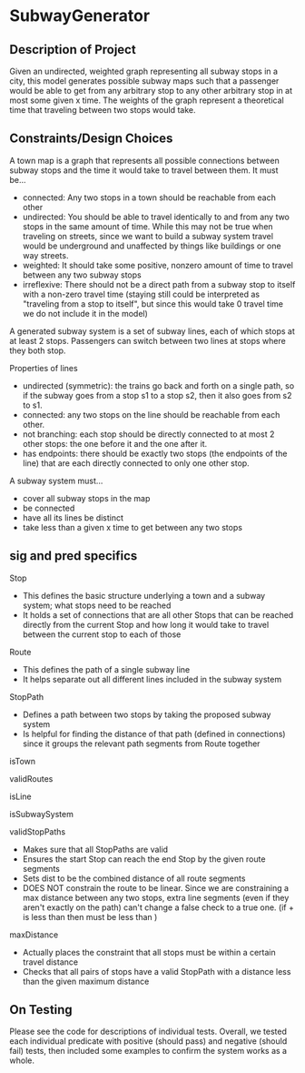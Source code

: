 # SubwayGenerator


## Description of Project
Given an undirected, weighted graph representing all subway stops in a city, this model generates possible subway maps such that a passenger would be able to get from any arbitrary stop to any other arbitrary stop in at most some given x time. The weights of the graph represent a theoretical time that traveling between two stops would take.

## Constraints/Design Choices
A town map is a graph that represents all possible connections between subway stops and the time it would take to travel between them. It must be...
- connected: Any two stops in a town should be reachable from each other
- undirected: You should be able to travel identically to and from any two stops in the same amount of time. While this may not be true when traveling on streets, since we want to build a subway system travel would be underground and unaffected by things like buildings or one way streets.
- weighted: It should take some positive, nonzero amount of time to travel between any two subway stops
- irreflexive: There should not be a direct path from a subway stop to itself with a non-zero travel time (staying still could be interpreted as "traveling from a stop to itself", but since this would take 0 travel time we do not include it in the model)

A generated subway system is a set of subway lines, each of which stops at at least 2 stops. Passengers can switch between two lines at stops where they both stop. 

Properties of lines
- undirected (symmetric): the trains go back and forth on a single path, so if the subway goes from a stop s1 to a stop s2, then it also goes from s2 to s1.
- connected: any two stops on the line should be reachable from each other.
- not branching: each stop should be directly connected to at most 2 other stops: the one before it and the one after it.
- has endpoints: there should be exactly two stops (the endpoints of the line) that are each directly connected to only one other stop.

A subway system must...
- cover all subway stops in the map
- be connected
- have all its lines be distinct
- take less than a given x time to get between any two stops


## sig and pred specifics
Stop
- This defines the basic structure underlying a town and a subway system; what stops need to be reached
- It holds a set of connections that are all other Stops that can be reached directly from the current Stop and how long it would take to travel between the current stop to each of those

Route
- This defines the path of a single subway line
- It helps separate out all different lines included in the subway system

StopPath
- Defines a path between two stops by taking the proposed subway system
- Is helpful for finding the distance of that path (defined in connections) since it groups the relevant path segments from Route together

isTown

validRoutes

isLine

isSubwaySystem

validStopPaths
- Makes sure that all StopPaths are valid
- Ensures the start Stop can reach the end Stop by the given route segments
- Sets dist to be the combined distance of all route segments
- DOES NOT constrain the route to be linear. Since we are constraining a max distance between any two stops, extra line segments (even if they aren't exactly on the path) can't change a false check to a true one. (if <direct path dist> + <extra> is less than <max allowed dist> then <direct path dist> must be less than <max allowed dist>)

maxDistance
- Actually places the constraint that all stops must be within a certain travel distance
- Checks that all pairs of stops have a valid StopPath with a distance less than the given maximum distance

## On Testing

Please see the code for descriptions of individual tests. Overall, we tested each individual predicate with positive (should pass) and negative (should fail) tests, then included some examples to confirm the system works as a whole.
